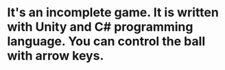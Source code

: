 # It's an incomplete game. It is written with Unity and C# programming language. You can control the ball with arrow keys.
